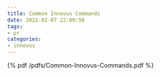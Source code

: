 ```yaml
---
title: Common Innovus Commands
date: 2022-02-07 22:09:50
tags:
- pr
categories:
- innovus
---
```




{% pdf /pdfs/Common-Innovus-Commands.pdf %}
